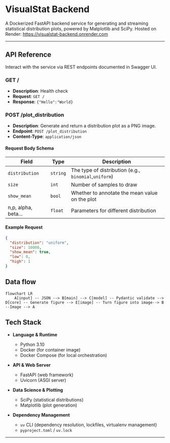 # VisualStat Backend

A Dockerized FastAPI backend service for generating and streaming statistical distribution plots, powered by Matplotlib and SciPy. Hosted on Render: https://visualstat-backend.onrender.com

---

## API Reference

Interact with the service via REST endpoints documented in Swagger UI.

### GET /

- **Description**: Health check 
- **Request**: `GET /`  
- **Response**:    `{"Hello":"World}`

### POST /plot_distribution

- **Description**: Generate and return a distribution plot as a PNG image.  
- **Endpoint**: `POST /plot_distribution`  
- **Content-Type**: `application/json`

#### Request Body Schema

| Field          | Type     | Description                                                                 |
| -------------- | -------- | --------------------------------------------------------------------------- |
| `distribution` | `string` | The type of distribution (e.g., `binomial`,`uniform`) |
| `size`         | `int`    | Number of samples to draw                                                  |
| `show_mean`    | `bool`   | Whether to annotate the mean value on the plot                             |
| n,p, alpha, beta...          | `float`  | Parameters for different distribution                  |


#### Example Request

```json
{
  "distribution": "uniform",
  "size": 10000,
  "show_mean": true,
  "low": 0,
  "high": 1
}
```
## Data flow
```mermaid
flowchart LR
    A[input] -- JSON --> B[main] --> C[model] -- Pydantic validate --> D[core] -- Generate figure --> E[image] -- Turn figure into image--> B --Image --> A
```

## Tech Stack

- **Language & Runtime**  
  - Python 3.10
  - Docker (for container image)  
  - Docker Compose (for local orchestration)  

- **API & Web Server**  
  - FastAPI (web framework)  
  - Uvicorn (ASGI server)  

- **Data Science & Plotting**  
 
  - SciPy (statistical distributions)  
  - Matplotlib (plot generation)  

- **Dependency Management**  
  - `uv` CLI (dependency resolution, lockfiles, virtualenv management)  
  - `pyproject.toml` / `uv.lock`  



---

